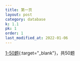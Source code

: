 ```yaml
---
title: 第一页
layout: post
category: database
k: 1.1
pk: 1
order: 1
last_modified_at: 2022-01-06
---
```


[1-50题](https://leetcode-cn.cohttps://leetcode-cn.com/problemset/database/?page=1){:target="_blank"}，共50题